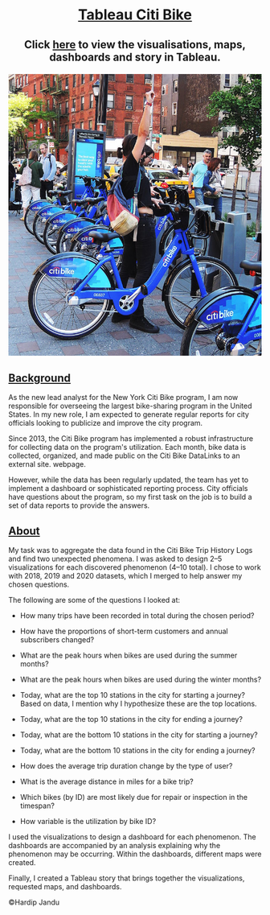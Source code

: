 # <p align="center"> <ins>Tableau Citi Bike</ins> </p>

## <p align="center"> Click [here](https://public.tableau.com/app/profile/hardip.jandu5326/vizzes) to view the visualisations, maps, dashboards and story in Tableau.</p>

<p align="center">
<img src="images/citi-bike-station-bikes.jpg" 
/p>

 


## <ins>Background</ins>
As the new lead analyst for the New York Citi Bike program, I am now responsible for overseeing the largest bike-sharing program in the United States. In my new role, I am expected to generate regular reports for city officials looking to publicize and improve the city program.

Since 2013, the Citi Bike program has implemented a robust infrastructure for collecting data on the program's utilization. Each month, bike data is collected, organized, and made public on the Citi Bike DataLinks to an external site. webpage.

However, while the data has been regularly updated, the team has yet to implement a dashboard or sophisticated reporting process. City officials have questions about the program, so my first task on the job is to build a set of data reports to provide the answers.

## <ins>About</ins>
My task was to aggregate the data found in the Citi Bike Trip History Logs and find two unexpected phenomena. I was asked to design 2–5 visualizations for each discovered phenomenon (4–10 total). I chose to work with 2018, 2019 and 2020 datasets, which I merged to help answer my chosen questions. 

The following are some of the questions I looked at:

* How many trips have been recorded in total during the chosen period?

* How have the proportions of short-term customers and annual subscribers changed?

* What are the peak hours when bikes are used during the summer months?

* What are the peak hours when bikes are used during the winter months?

* Today, what are the top 10 stations in the city for starting a journey? Based on data, I mention why I hypothesize these are the top locations.

* Today, what are the top 10 stations in the city for ending a journey? 

* Today, what are the bottom 10 stations in the city for starting a journey? 

* Today, what are the bottom 10 stations in the city for ending a journey? 

* How does the average trip duration change by the type of user? 

* What is the average distance in miles for a bike trip?

* Which bikes (by ID) are most likely due for repair or inspection in the timespan?

* How variable is the utilization by bike ID?

I used the visualizations to design a dashboard for each phenomenon. The dashboards are accompanied by an analysis explaining why the phenomenon may be occurring. Within the dashboards, different maps were created. 

Finally, I created a Tableau story that brings together the visualizations, requested maps, and dashboards.


&copy;Hardip Jandu
